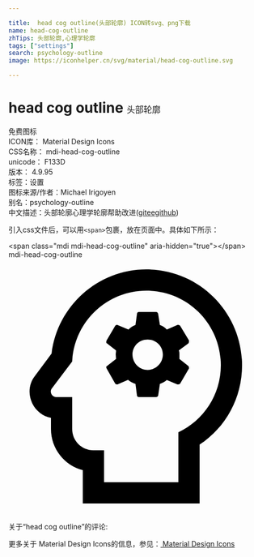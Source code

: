 ```yaml
---

title:  head cog outline(头部轮廓) ICON转svg、png下载
name: head-cog-outline
zhTips: 头部轮廓,心理学轮廓
tags: ["settings"]
search: psychology-outline
image: https://iconhelper.cn/svg/material/head-cog-outline.svg

---
```


# head cog outline  <small style="font-size: 60%;font-weight: 100">头部轮廓</small>


<div class="detail-page">
<p>
<span><span class="badge-success badge">免费图标</span> </span>
<br/>
<span>
ICON库：
<span class="badge-secondary badge">Material Design Icons</span> 
</span>
<br/>
<span>
CSS名称：
<span class="badge-secondary badge">mdi-head-cog-outline</span> 
</span>
<br/>
<span>
unicode：
<span class="badge-secondary badge">F133D</span> 
<copy-btn content='F133D' btn-title=""></copy-btn>
<copy-btn :content='String.fromCodePoint(parseInt("F133D", 16))' btn-title="复制U"></copy-btn>
</span>
<br/>
<span>
版本：
<span class="badge-secondary badge">4.9.95</span> 
</span><br/><span>标签：<span class="badge-light badge"><router-link to="/tags/settings.html">设置</router-link></span></span>
<br/>
<span>图标来源/作者：<span class="badge-light badge">Michael Irigoyen</span></span> 
<br/>
<span>别名：<span class="badge-light badge">psychology-outline</span></span><br/><span class="zh-detail">中文描述：<span class="badge-primary badge">头部轮廓</span><span class="badge-primary badge">心理学轮廓</span><span class="help-link"><span>帮助改进</span>(<a href="https://gitee.com/liuwave/icon-helper/edit/master/json/material/head-cog-outline.json" target="_blank" rel="noopener noreferrer">gitee</a><a href="https://github.com/liuwave/icon-helper/edit/master/json/material/head-cog-outline.json" target="_blank" rel="noopener noreferrer">github</a></span>)</span><br/>
</p>
</div>
<div class="alert alert-dark">
  <i class="mdi mdi-head-cog-outline mdi-48px"></i>
  <i class="mdi mdi-head-cog-outline mdi-36px"></i>
  <i class="mdi mdi-head-cog-outline mdi-24px"></i>
  <i class="mdi mdi-head-cog-outline mdi-18px"></i>
</div>
<div>
  <p>引入css文件后，可以用<code>&lt;span&gt;</code>包裹，放在页面中。具体如下所示：    
  </p>
  <div class="alert alert-primary" style="font-size: 14px">
    &lt;span class="mdi mdi-head-cog-outline" aria-hidden="true"&gt;&lt;/span&gt;
    <copy-btn content='<span class="mdi mdi-head-cog-outline" aria-hidden="true"></span>'></copy-btn>
  </div>
  <div class="alert alert-secondary">
    <i class="mdi mdi-head-cog-outline"
    style="font-size: 24px"
    aria-hidden="true"></i> mdi-head-cog-outline
    <copy-btn content="mdi-head-cog-outline" btn-title="复制图标名称"></copy-btn>
  </div>
</div>
<div id="svg" class="svg-wrap">
<svg xmlns="http://www.w3.org/2000/svg" viewBox="0 0 24 24"><path d="M13 3C16.88 3 20 6.14 20 10C20 12.8 18.37 15.19 16 16.31V21H9V18H8C6.89 18 6 17.11 6 16V13H4.5C4.08 13 3.84 12.5 4.08 12.19L6 9.66C6.19 5.95 9.23 3 13 3M13 1C8.42 1 4.61 4.43 4.06 8.91L2.5 11C1.92 11.72 1.82 12.72 2.24 13.59C2.6 14.31 3.24 14.8 4 14.95V16C4 17.86 5.28 19.43 7 19.87V23H18V17.47C20.5 15.83 22 13.06 22 10C22 5.04 17.96 1 13 1M16.1 9.42V9C16.1 8.85 16.1 8.76 16.04 8.62L16.93 7.96C17 7.92 17 7.78 17 7.68L16.18 6.32C16.13 6.23 16 6.18 15.9 6.23L14.91 6.65C14.73 6.46 14.5 6.32 14.26 6.23L14.1 5.2C14.07 5.06 14 5 13.88 5H12.29C12.19 5 12.1 5.06 12.1 5.2L11.96 6.23C11.73 6.32 11.5 6.46 11.3 6.65L10.27 6.23C10.18 6.18 10.1 6.23 10.04 6.32L9.24 7.68C9.19 7.82 9.19 7.92 9.29 7.96L10.13 8.62C10.13 8.76 10.1 8.9 10.1 9C10.1 9.14 10.13 9.28 10.13 9.42L9.29 10.07C9.19 10.12 9.19 10.21 9.24 10.31L10.04 11.71C10.1 11.81 10.18 11.81 10.27 11.81L11.26 11.38C11.5 11.57 11.68 11.67 11.96 11.76L12.1 12.84C12.1 12.93 12.19 13 12.29 13H13.88C14 13 14.07 12.93 14.1 12.84L14.26 11.76C14.5 11.67 14.73 11.57 14.91 11.39L15.9 11.81C16 11.81 16.13 11.81 16.18 11.71L17 10.31C17 10.21 17 10.12 16.93 10.07L16.1 9.42M13.1 10.45C12.32 10.45 11.68 9.79 11.68 9S12.29 7.59 13.1 7.59C13.88 7.59 14.54 8.2 14.54 9S13.88 10.45 13.1 10.45Z" /></svg>
</div>
<detail full-name='mdi-head-cog-outline'></detail>
<div>
<p>关于“head cog outline”的评论:</p>
</div>
<Vssue title="关于“head cog outline”的评论" ></Vssue>    
<div><p>更多关于 Material Design Icons的信息，参见：<a target="_blank" href="https://iconhelper.cn/material.html"> Material Design Icons</a>
</p></div>
